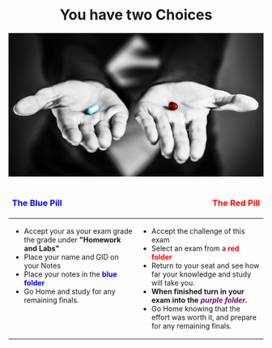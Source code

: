 <div align="center">
<h1>You have two Choices</h1>
<img src="images/red-blue-pill.jpg" />
</div>

<table width=100%>
<thead>
<td><h3 style="color: blue">The Blue Pill</h3></td>
<td align="right"><h3 style="color: red">The Red Pill</h3></td>
</thead>
<tr>
<td width=50% valign="top">
<ul>
<li> Accept your as your exam grade the grade under <b>"Homework and Labs"</b>
<li> Place your name and GID on your Notes
<li> Place your notes in the <b style="color: blue">blue folder</b>
<li> Go Home and study for any remaining finals.
</ol>
</td>
<td width=50%>
<ul>
<li> Accept the challenge of this exam
<li> Select an exam from a <b style="color: red">red folder</b>
<li> Return to your seat and see how far your knowledge and study will take you.
<li> <b>When finished turn in your exam into the <i style="color: purple">purple folder</i>.</b>
<li> Go Home knowing that the effort was worth it, and prepare for any remaining finals.
</ul>
</td>
</tr>
</table>
